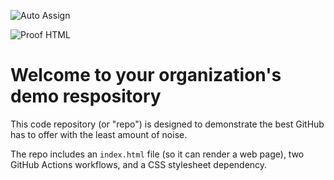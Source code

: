 ![Auto Assign](https://github.com/Lou-Gu/demo-repository/actions/workflows/auto-assign.yml/badge.svg)

![Proof HTML](https://github.com/Lou-Gu/demo-repository/actions/workflows/proof-html.yml/badge.svg)

# Welcome to your organization's demo respository
This code repository (or "repo") is designed to demonstrate the best GitHub has to offer with the least amount of noise.

The repo includes an `index.html` file (so it can render a web page), two GitHub Actions workflows, and a CSS stylesheet dependency.
